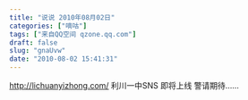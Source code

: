 ```yaml
---
title: "说说 2010年08月02日"
categories: ["嘀咕"]
tags: ["来自QQ空间 qzone.qq.com"]
draft: false
slug: "gnaUvw"
date: "2010-08-02 15:41:31"
---
```


http://lichuanyizhong.com/ 利川一中SNS 即将上线 警请期待……
